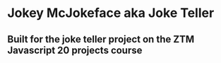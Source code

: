 # Jokey McJokeface aka Joke Teller
## Built for the joke teller project on the ZTM Javascript 20 projects course